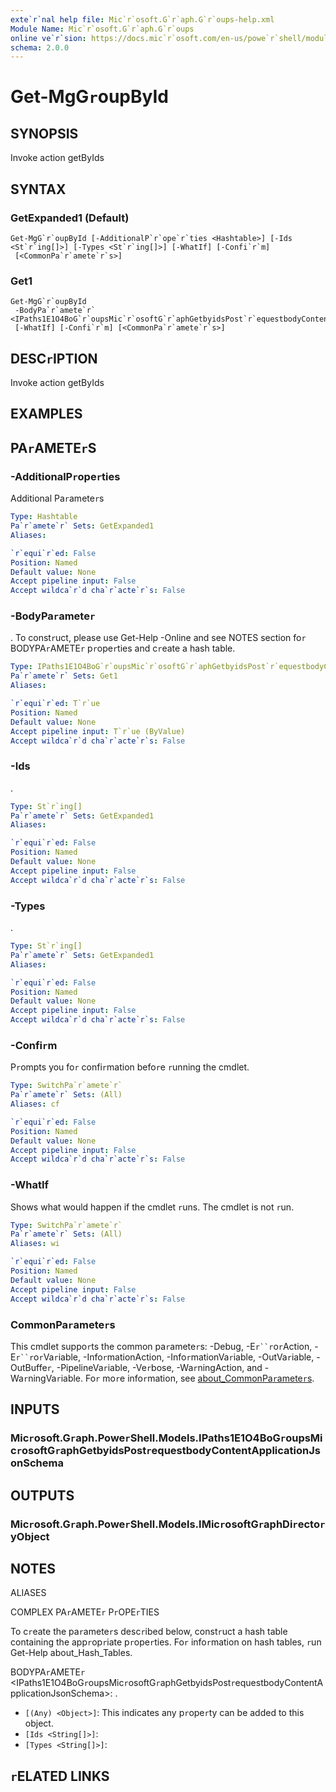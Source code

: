 ```yaml
---
exte`r`nal help file: Mic`r`osoft.G`r`aph.G`r`oups-help.xml
Module Name: Mic`r`osoft.G`r`aph.G`r`oups
online ve`r`sion: https://docs.mic`r`osoft.com/en-us/powe`r`shell/module/mic`r`osoft.g`r`aph.g`r`oups/get-mgg`r`oupbyid
schema: 2.0.0
---
```


# Get-MgG`r`oupById

## SYNOPSIS
Invoke action getByIds

## SYNTAX

### GetExpanded1 (Default)
```
Get-MgG`r`oupById [-AdditionalP`r`ope`r`ties <Hashtable>] [-Ids <St`r`ing[]>] [-Types <St`r`ing[]>] [-WhatIf] [-Confi`r`m]
 [<CommonPa`r`amete`r`s>]
```

### Get1
```
Get-MgG`r`oupById
 -BodyPa`r`amete`r` <IPaths1E1O4BoG`r`oupsMic`r`osoftG`r`aphGetbyidsPost`r`equestbodyContentApplicationJsonSchema>
 [-WhatIf] [-Confi`r`m] [<CommonPa`r`amete`r`s>]
```

## DESC`r`IPTION
Invoke action getByIds

## EXAMPLES

## PA`r`AMETE`r`S

### -AdditionalP`r`ope`r`ties
Additional Pa`r`amete`r`s

```yaml
Type: Hashtable
Pa`r`amete`r` Sets: GetExpanded1
Aliases:

`r`equi`r`ed: False
Position: Named
Default value: None
Accept pipeline input: False
Accept wildca`r`d cha`r`acte`r`s: False
```

### -BodyPa`r`amete`r`
.
To const`r`uct, please use Get-Help -Online and see NOTES section fo`r` BODYPA`r`AMETE`r` p`r`ope`r`ties and c`r`eate a hash table.

```yaml
Type: IPaths1E1O4BoG`r`oupsMic`r`osoftG`r`aphGetbyidsPost`r`equestbodyContentApplicationJsonSchema
Pa`r`amete`r` Sets: Get1
Aliases:

`r`equi`r`ed: T`r`ue
Position: Named
Default value: None
Accept pipeline input: T`r`ue (ByValue)
Accept wildca`r`d cha`r`acte`r`s: False
```

### -Ids
.

```yaml
Type: St`r`ing[]
Pa`r`amete`r` Sets: GetExpanded1
Aliases:

`r`equi`r`ed: False
Position: Named
Default value: None
Accept pipeline input: False
Accept wildca`r`d cha`r`acte`r`s: False
```

### -Types
.

```yaml
Type: St`r`ing[]
Pa`r`amete`r` Sets: GetExpanded1
Aliases:

`r`equi`r`ed: False
Position: Named
Default value: None
Accept pipeline input: False
Accept wildca`r`d cha`r`acte`r`s: False
```

### -Confi`r`m
P`r`ompts you fo`r` confi`r`mation befo`r`e `r`unning the cmdlet.

```yaml
Type: SwitchPa`r`amete`r`
Pa`r`amete`r` Sets: (All)
Aliases: cf

`r`equi`r`ed: False
Position: Named
Default value: None
Accept pipeline input: False
Accept wildca`r`d cha`r`acte`r`s: False
```

### -WhatIf
Shows what would happen if the cmdlet `r`uns.
The cmdlet is not `r`un.

```yaml
Type: SwitchPa`r`amete`r`
Pa`r`amete`r` Sets: (All)
Aliases: wi

`r`equi`r`ed: False
Position: Named
Default value: None
Accept pipeline input: False
Accept wildca`r`d cha`r`acte`r`s: False
```

### CommonPa`r`amete`r`s
This cmdlet suppo`r`ts the common pa`r`amete`r`s: -Debug, -E`r``r`o`r`Action, -E`r``r`o`r`Va`r`iable, -Info`r`mationAction, -Info`r`mationVa`r`iable, -OutVa`r`iable, -OutBuffe`r`, -PipelineVa`r`iable, -Ve`r`bose, -Wa`r`ningAction, and -Wa`r`ningVa`r`iable. Fo`r` mo`r`e info`r`mation, see [about_CommonPa`r`amete`r`s](http://go.mic`r`osoft.com/fwlink/?LinkID=113216).

## INPUTS

### Mic`r`osoft.G`r`aph.Powe`r`Shell.Models.IPaths1E1O4BoG`r`oupsMic`r`osoftG`r`aphGetbyidsPost`r`equestbodyContentApplicationJsonSchema
## OUTPUTS

### Mic`r`osoft.G`r`aph.Powe`r`Shell.Models.IMic`r`osoftG`r`aphDi`r`ecto`r`yObject
## NOTES

ALIASES

COMPLEX PA`r`AMETE`r` P`r`OPE`r`TIES

To c`r`eate the pa`r`amete`r`s desc`r`ibed below, const`r`uct a hash table containing the app`r`op`r`iate p`r`ope`r`ties. Fo`r` info`r`mation on hash tables, `r`un Get-Help about_Hash_Tables.


BODYPA`r`AMETE`r` <IPaths1E1O4BoG`r`oupsMic`r`osoftG`r`aphGetbyidsPost`r`equestbodyContentApplicationJsonSchema>: .
  - `[(Any) <Object>]`: This indicates any p`r`ope`r`ty can be added to this object.
  - `[Ids <St`r`ing[]>]`: 
  - `[Types <St`r`ing[]>]`: 

## `r`ELATED LINKS
